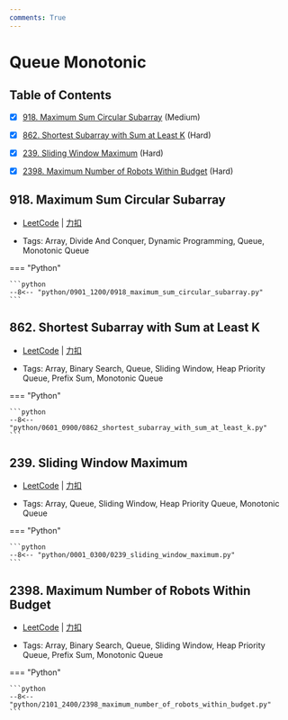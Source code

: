 ```yaml
---
comments: True
---
```


# Queue Monotonic

## Table of Contents

- [x] [918. Maximum Sum Circular Subarray](#918-maximum-sum-circular-subarray) (Medium)
- [x] [862. Shortest Subarray with Sum at Least K](#862-shortest-subarray-with-sum-at-least-k) (Hard)
- [x] [239. Sliding Window Maximum](#239-sliding-window-maximum) (Hard)
- [x] [2398. Maximum Number of Robots Within Budget](#2398-maximum-number-of-robots-within-budget) (Hard)


## 918. Maximum Sum Circular Subarray

-    [LeetCode](https://leetcode.com/problems/maximum-sum-circular-subarray/) | [力扣](https://leetcode.cn/problems/maximum-sum-circular-subarray/)

-   Tags: Array, Divide And Conquer, Dynamic Programming, Queue, Monotonic Queue

=== "Python"

    ```python
    --8<-- "python/0901_1200/0918_maximum_sum_circular_subarray.py"
    ```



## 862. Shortest Subarray with Sum at Least K

-    [LeetCode](https://leetcode.com/problems/shortest-subarray-with-sum-at-least-k/) | [力扣](https://leetcode.cn/problems/shortest-subarray-with-sum-at-least-k/)

-   Tags: Array, Binary Search, Queue, Sliding Window, Heap Priority Queue, Prefix Sum, Monotonic Queue

=== "Python"

    ```python
    --8<-- "python/0601_0900/0862_shortest_subarray_with_sum_at_least_k.py"
    ```



## 239. Sliding Window Maximum

-    [LeetCode](https://leetcode.com/problems/sliding-window-maximum/) | [力扣](https://leetcode.cn/problems/sliding-window-maximum/)

-   Tags: Array, Queue, Sliding Window, Heap Priority Queue, Monotonic Queue

=== "Python"

    ```python
    --8<-- "python/0001_0300/0239_sliding_window_maximum.py"
    ```



## 2398. Maximum Number of Robots Within Budget

-    [LeetCode](https://leetcode.com/problems/maximum-number-of-robots-within-budget/) | [力扣](https://leetcode.cn/problems/maximum-number-of-robots-within-budget/)

-   Tags: Array, Binary Search, Queue, Sliding Window, Heap Priority Queue, Prefix Sum, Monotonic Queue

=== "Python"

    ```python
    --8<-- "python/2101_2400/2398_maximum_number_of_robots_within_budget.py"
    ```



